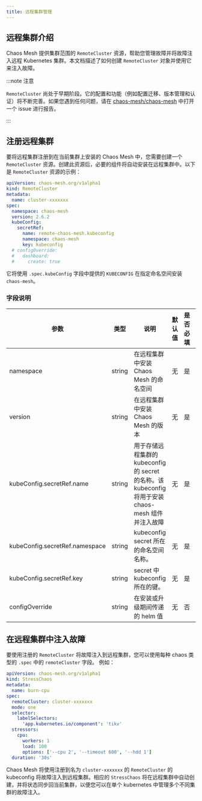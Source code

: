 ```yaml
---
title: 远程集群管理
---
```


## 远程集群介绍

Chaos Mesh 提供集群范围的 `RemoteCluster` 资源，帮助您管理故障并将故障注入远程 Kubernetes 集群。本文档描述了如何创建 `RemoteCluster` 对象并使用它来注入故障。

:::note 注意

`RemoteCluster` 尚处于早期阶段。它的配置和功能（例如配置迁移、版本管理和认证）将不断完善。如果您遇到任何问题，请在 [chaos-mesh/chaos-mesh](https://github.com/chaos-mesh/chaos-mesh) 中打开一个 issue 进行报告。

:::

## 注册远程集群

要将远程集群注册到在当前集群上安装的 Chaos Mesh 中，您需要创建一个 `RemoteCluster` 资源。创建此资源后，必要的组件将自动安装在远程集群中。以下是 `RemoteCluster` 资源的示例：

```yaml
apiVersion: chaos-mesh.org/v1alpha1
kind: RemoteCluster
metadata:
  name: cluster-xxxxxxx
spec:
  namespace: chaos-mesh
  version: 2.6.2
  kubeConfig:
    secretRef:
      name: remote-chaos-mesh.kubeconfig
      namespace: chaos-mesh
      key: kubeconfig
  # configOverride:
  #   dashboard:
  #     create: true
```

它将使用 `.spec.kubeConfig` 字段中提供的 `KUBECONFIG` 在指定命名空间安装 `chaos-mesh`。

### 字段说明

| 参数 | 类型 | 说明 | 默认值 | 是否必填 | 示例 |
| --- | --- | --- | --- | --- | --- |
| namespace | string | 在远程集群中安装 Chaos Mesh 的命名空间 | 无 | 是 | chaos-mesh |
| version | string | 在远程集群中安装 Chaos Mesh 的版本 | 无 | 是 | 2.6.1 |
| kubeConfig.secretRef.name | string | 用于存储远程集群的 kubeconfig 的 secret 的名称。该 kubeconfig 将用于安装 chaos-mesh 组件并注入故障 | 无 | 是 | `remote-chaos-mesh.kubeconfig` |
| kubeConfig.secretRef.namespace | string | kubeconfig secret 所在的命名空间名称。 | 无 | 是 | `default` |
| kubeConfig.secretRef.key | string | secret 中 kubeconfig 所在的键。 | 无 | 是 | `kubeconfig` |
| configOverride | string | 在安装或升级期间传递的 helm 值 | 无 | 否 | `{"dashboard":{"create":true}}` |

## 在远程集群中注入故障

要使用注册的 `RemoteCluster` 将故障注入到远程集群，您可以使用每种 chaos 类型的 `.spec` 中的 `remoteCluster` 字段。 例如：

```yaml
apiVersion: chaos-mesh.org/v1alpha1
kind: StressChaos
metadata:
  name: burn-cpu
spec:
  remoteCluster: cluster-xxxxxxx
  mode: one
  selector:
    labelSelectors:
      'app.kubernetes.io/component': 'tikv'
  stressors:
    cpu:
      workers: 1
      load: 100
      options: ['--cpu 2', '--timeout 600', '--hdd 1']
  duration: '30s'
```

Chaos Mesh 将使用注册到名为 `cluster-xxxxxxx` 的 `RemoteCluster` 的 kubeconfig 将故障注入到远程集群。相应的 `StressChaos` 将在远程集群中自动创建，并将状态同步回当前集群，以便您可以在单个 kubernetes 中管理多个不同集群的故障注入。
